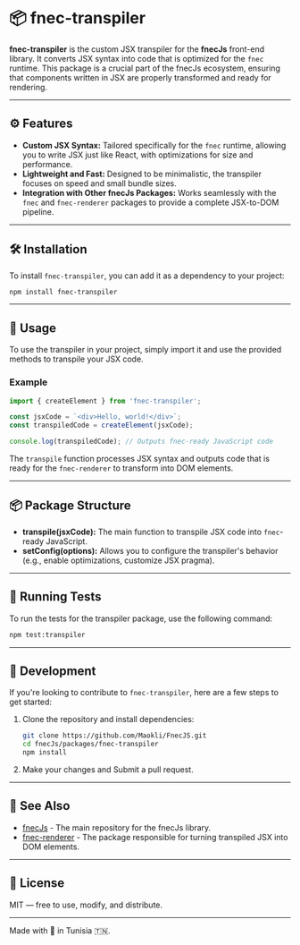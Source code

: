 # 📦 fnec-transpiler

**fnec-transpiler** is the custom JSX transpiler for the **fnecJs** front-end library. It converts JSX syntax into code that is optimized for the `fnec` runtime. This package is a crucial part of the fnecJs ecosystem, ensuring that components written in JSX are properly transformed and ready for rendering.

---

## ⚙️ Features

- **Custom JSX Syntax:** Tailored specifically for the `fnec` runtime, allowing you to write JSX just like React, with optimizations for size and performance.
- **Lightweight and Fast:** Designed to be minimalistic, the transpiler focuses on speed and small bundle sizes.
- **Integration with Other fnecJs Packages:** Works seamlessly with the `fnec` and `fnec-renderer` packages to provide a complete JSX-to-DOM pipeline.

---

## 🛠 Installation

To install `fnec-transpiler`, you can add it as a dependency to your project:

```bash
npm install fnec-transpiler
```

---

## 📝 Usage

To use the transpiler in your project, simply import it and use the provided methods to transpile your JSX code.

### Example

```javascript
import { createElement } from 'fnec-transpiler';

const jsxCode = `<div>Hello, world!</div>`;
const transpiledCode = createElement(jsxCode);

console.log(transpiledCode); // Outputs fnec-ready JavaScript code
```

The `transpile` function processes JSX syntax and outputs code that is ready for the `fnec-renderer` to transform into DOM elements.

---


## 📦 Package Structure

- **transpile(jsxCode):** The main function to transpile JSX code into `fnec`-ready JavaScript.
- **setConfig(options):** Allows you to configure the transpiler's behavior (e.g., enable optimizations, customize JSX pragma).

---

## 🚀 Running Tests

To run the tests for the transpiler package, use the following command:

```bash
npm test:transpiler
```

---

## 🔧 Development

If you're looking to contribute to `fnec-transpiler`, here are a few steps to get started:

1. Clone the repository and install dependencies:

   ```bash
   git clone https://github.com/Maokli/FnecJS.git
   cd fnecJs/packages/fnec-transpiler
   npm install
   ```

2. Make your changes and Submit a pull request.

---

## 🔗 See Also

- [fnecJs](https://github.com/Maokli/FnecJS) - The main repository for the fnecJs library.
- [fnec-renderer](../fnec-renderer/README.md) - The package responsible for turning transpiled JSX into DOM elements.

---

## 📄 License

MIT — free to use, modify, and distribute.

---

Made with 🦊 in Tunisia 🇹🇳.
```